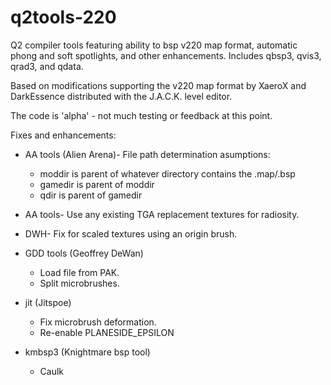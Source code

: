 # q2tools-220
Q2 compiler tools featuring ability to bsp v220 map format, automatic phong and soft spotlights, and other enhancements.
Includes qbsp3, qvis3, qrad3, and qdata.

Based on modifications supporting the v220 map format by XaeroX and DarkEssence distributed with the J.A.C.K. level editor.

The code is 'alpha' - not much testing or feedback at this point.

Fixes and enhancements:
*   AA tools (Alien Arena)- File path determination asumptions:
    *   moddir is parent of whatever directory contains the .map/.bsp
    *   gamedir is parent of moddir
    *   qdir is parent of gamedir

*   AA tools- Use any existing TGA replacement textures for radiosity.
*   DWH- Fix for scaled textures using an origin brush.
*   GDD tools (Geoffrey DeWan)
    *   Load file from PAK.
    *   Split microbrushes.

*   jit (Jitspoe)
    *   Fix microbrush deformation.
    *   Re-enable PLANESIDE_EPSILON

*   kmbsp3 (Knightmare bsp tool)
    *   Caulk
